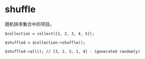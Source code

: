 # shuffle

随机排序集合中的项目。

```
$collection = collect([1, 2, 3, 4, 5]);

$shuffled = $collection->shuffle();

$shuffled->all(); // [3, 2, 5, 1, 4] - (generated randomly)
```
